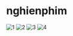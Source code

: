 # nghienphim
![1](https://user-images.githubusercontent.com/74086738/101917532-ebde2880-3bfa-11eb-9757-03545e1e265b.jpg)
![2](https://user-images.githubusercontent.com/74086738/101917534-eda7ec00-3bfa-11eb-8731-08b23dce922b.jpg)
![3](https://user-images.githubusercontent.com/74086738/101917537-eed91900-3bfa-11eb-8074-a64945545576.jpg)
![4](https://user-images.githubusercontent.com/74086738/101917540-ef71af80-3bfa-11eb-9376-b2c0202e29a2.jpg)
